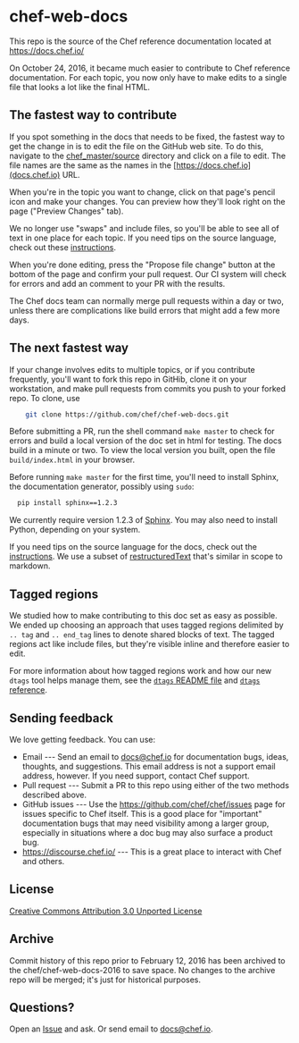 # chef-web-docs

This repo is the source of the Chef reference documentation located at https://docs.chef.io/

On October 24, 2016, it became much easier to contribute to Chef reference documentation. For each topic, you now only have to make edits to a single file that looks a lot like the final HTML. 

## The fastest way to contribute

If you spot something in the docs that needs to be fixed, the fastest way to get the change in is to edit the file on the GitHub web site. To do this, navigate to the [chef_master/source](https://github.com/chef/chef-web-docs/tree/master/chef_master/source) directory and click on a file to edit. The file names are the same as the names in the [https://docs.chef.io](docs.chef.io) URL. 

When you're in the topic you want to change, click on that page's pencil icon and make your changes. You can preview how they'll look right on the page ("Preview Changes" tab). 

We no longer use "swaps" and include files, so you'll be able to see all of text in one place for each topic. If you need tips on the source language, check out these [instructions](https://docs.chef.io/style_guide.html). 

When you're done editing, press the "Propose file change" button at the bottom of the page and confirm your pull request. Our CI system will check for errors and add an comment to your PR with the results.

The Chef docs team can normally merge pull requests within a day or two, unless there are complications like build errors that might add a few more days.

## The next fastest way

If your change involves edits to multiple topics, or if you contribute frequently, you'll want to fork this repo in GitHib, clone it on your workstation, and make pull requests from commits you push to your forked repo. To clone, use

```bash
    git clone https://github.com/chef/chef-web-docs.git
```

Before submitting a PR, run the shell command `make master` to check for errors and build a local version of the doc set in html for testing. The docs build in a minute or two. To view the local version you built, open the file `build/index.html` in your browser.

Before running `make master` for the first time, you'll need to install Sphinx, the documentation generator, possibly using `sudo`:

```bash
  pip install sphinx==1.2.3
```
We currently require version 1.2.3 of [Sphinx](http://sphinx-doc.org/). You may also need to install Python, depending on your system. 

If you need tips on the source language for the docs, check out the [instructions](https://docs.chef.io/style_guide.html). We use a subset of [restructuredText](https://docs.chef.io/style_guide.html) that's similar in scope to markdown.

## Tagged regions

We studied how to make contributing to this doc set as easy as possible. We ended up choosing an approach that uses tagged regions delimited by `.. tag` and `.. end_tag` lines to denote shared blocks of text. The tagged regions act like include files, but they're visible inline and therefore easier to edit.

For more information about how tagged regions work and how our new `dtags` tool helps manage them, see the [`dtags` README file](doctools/dtags_readme.md) and [`dtags` reference](doctools/dtags_help.md).

## Sending feedback

We love getting feedback. You can use:

* Email --- Send an email to docs@chef.io for documentation bugs, ideas, thoughts, and suggestions. This email address is not a support email address, however. If you need support, contact Chef support.
* Pull request --- Submit a PR to this repo using either of the two methods described above.
* GitHub issues --- Use the https://github.com/chef/chef/issues page for issues specific to Chef itself. This is a good place for "important" documentation bugs that may need visibility among a larger group, especially in situations where a doc bug may also surface a product bug.
* https://discourse.chef.io/ --- This is a great place to interact with Chef and others.

## License

[Creative Commons Attribution 3.0 Unported License](http://creativecommons.org/licenses/by/3.0/)

## Archive

Commit history of this repo prior to February 12, 2016 has been archived to the chef/chef-web-docs-2016 to save space. No changes to the archive repo will be merged; it's just for historical purposes.

## Questions?

Open an [Issue](https://github.com/chef/chef-web-docs/issues) and ask. Or send email to docs@chef.io.
